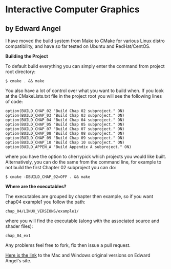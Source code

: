 # Interactive Computer Graphics
## by Edward Angel

I have moved the build system from Make to CMake for various Linux distro compatibility, and have so far tested on Ubuntu and RedHat/CentOS.

**Building the Project**

To default build everything you can simply enter the command from project root directory:

```
$ cmake . && make
```

You also have a lot of control over what you want to build when. If you look at the CMakeLists.txt file in the project root you will see the following lines of code:

```
option(BUILD_CHAP_02 "Build Chap 02 subproject." ON)
option(BUILD_CHAP_03 "Build Chap 03 subproject." ON)
option(BUILD_CHAP_04 "Build Chap 04 subproject." ON)
option(BUILD_CHAP_05 "Build Chap 05 subproject." ON)
option(BUILD_CHAP_07 "Build Chap 07 subproject." ON)
option(BUILD_CHAP_08 "Build Chap 08 subproject." ON)
option(BUILD_CHAP_09 "Build Chap 09 subproject." ON)
option(BUILD_CHAP_10 "Build Chap 10 subproject." ON)
option(BUILD_APPEN_A "Build Appendix A subproject." ON)
```

where you have the option to cherrypick which projects you would like built. Alternatively, you can do the same from the command line, for example to not build the first Chapter 02 subproject you can do:

```
$ cmake -DBUILD_CHAP_02=OFF . && make
```

**Where are the executables?**

The executables are grouped by chapter then example, so if you want chap04 example1 you follow the path:

```
chap_04/LINUX_VERSIONS/example1/
```

where you will find the executable (along with the associated source and shader files):

```
chap_04_ex1
```

Any problems feel free to fork, fix then issue a pull request.

[Here is the link](http://www.cs.unm.edu/~angel/BOOK/INTERACTIVE_COMPUTER_GRAPHICS/SIXTH_EDITION/CODE/) to the Mac and Windows original versions on Edward Angel's site.
